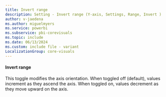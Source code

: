 ```yaml
---
title: Invert range
description: Setting - Invert range (Y-axis, Settings, Range, Invert )
author: v-jaedena
ms.author: miguelmyers
ms.service: powerbi
ms.subservice: pbi-corevisuals
ms.topic: include
ms.date: 06/13/2024
ms.custom: include file - variant
LocalizationGroup: core-visuals
---
```

#### Invert range

This toggle modifies the axis orientation. When toggled off (default), values increment as they ascend the axis. When toggled on, values decrement as they move upward on the axis.
